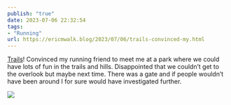 ```yaml
---
publish: "true"
date: 2023-07-06 22:32:54
tags:
- "Running"
url: https://ericmwalk.blog/2023/07/06/trails-convinced-my.html
---
```

[Trails](https://strava.com/activities/9402890681)! Convinced my running friend to meet me at a park where we could have lots of fun in the trails and hills. Disappointed that we couldn’t get to the overlook but maybe next time. There was a gate and if people wouldn’t have been around I for sure would have investigated further.

![](https://ericmwalk.blog/uploads/2023/2d5a3f2ee5.jpg)